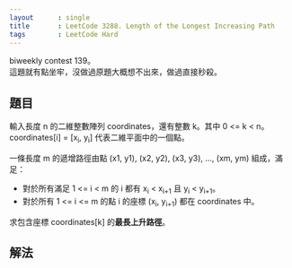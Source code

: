 ```yaml
---
layout      : single
title       : LeetCode 3288. Length of the Longest Increasing Path
tags        : LeetCode Hard
---
```

biweekly contest 139。  
這題就有點坐牢，沒做過原題大概想不出來，做過直接秒殺。  

## 題目

輸入長度 n 的二維整數陣列 coordinates，還有整數 k。其中 0 <= k < n。  
coordinates[i] = [x<sub>i</sub>, y<sub>i</sub>] 代表二維平面中的一個點。  

一條長度 m 的遞增路徑由點 (x1, y1), (x2, y2), (x3, y3), ..., (xm, ym) 組成，滿足：  

- 對於所有滿足 1 <= i < m 的 i 都有 x<sub>i</sub> < x<sub>i+1</sub> 且 y<sub>i</sub> < y<sub>i+1</sub>。  
- 對於所有 1 <= i <= m 的點 i 的座標 (x<sub>i</sub>, y<sub>i+1</sub>) 都在 coordinates 中。  

求包含座標 coordinates[k] 的**最長上升路徑**。  

## 解法

